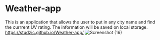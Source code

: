 # Weather-app
This is an application that allows the user to put in any city name and find the currrent UV rating. 
The information will be saved on local storage. 
https://studzic.github.io/Weather-app/
![Screenshot (16)](https://user-images.githubusercontent.com/72447285/105648411-3b11ad00-5e79-11eb-9cd7-143dd110be96.png)
